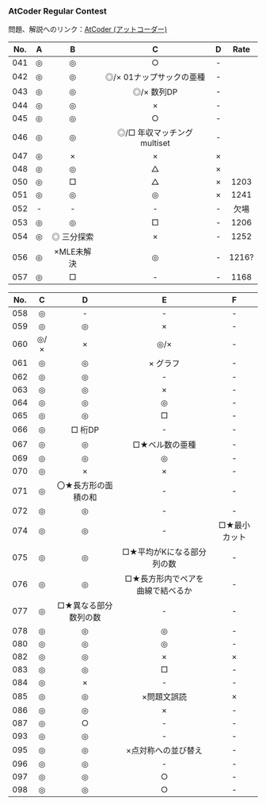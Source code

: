 ### AtCoder Regular Contest

問題、解説へのリンク：[AtCoder (アットコーダー)](http://atcoder.jp/)

| No. |A |B |C |D |Rate|
|:---:|:-:|:-:|:-:|:-:|:-:|
| 041 |◎|◎|○|-| |
| 042 |◎|◎|◎/× 01ナップサックの亜種|-| |
| 043 |◎|◎|◎/× 数列DP|-| |
| 044 |◎|◎|×|-| |
| 045 |◎|◎|○|-| |
| 046 |◎|◎|◎/□ 年収マッチング multiset|-| |
| 047 |◎|×|×|×| |
| 048 |◎|◎|△|×| |
| 050 |◎|□|△|×|1203|
| 051 |◎|◎|◎|×|1241|
| 052 |-|-|-|-|欠場|
| 053 |◎|◎|□|-|1206|
| 054 |◎|◎ 三分探索 |×|-|1252|
| 056 |◎|×MLE未解決|◎|-|1216?|
| 057 |◎|□|-|-|1168|

| No. |C |D |E |F |
|:---:|:-:|:-:|:-:|:-:|
| 058 |◎|- |- |- |
| 059 |◎|◎|×|-|
| 060 |◎/×|×|◎/×|-|
| 061 |◎|◎|× グラフ|-|
| 062 |◎|◎|-|-|
| 063 |◎|◎|×|-|
| 064 |◎|◎|◎|-|
| 065 |◎|◎|□|-|
| 066 |◎|□ 桁DP|-|-|
| 067 |◎|◎|□★ベル数の亜種|-|
| 069 |◎|◎|◎|-|
| 070 |◎|×|×|-|
| 071 |◎|〇★長方形の面積の和|-|-|
| 072 |◎|◎|-|-|
| 074 |◎|◎|-|□★最小カット|
| 075 |◎|◎|□★平均がKになる部分列の数|-|
| 076 |◎|◎|□★長方形内でペアを曲線で結べるか|-|
| 077 |◎|□★異なる部分数列の数|-|-|
| 078 |◎|◎|◎|-|
| 080 |◎|◎|◎|-|
| 082 |◎|◎|×|×|
| 083 |◎|◎|□|-|
| 084 |◎|×|-|-|
| 085 |◎|◎|×問題文誤読|×|
| 086 |◎|◎|×|-|
| 087 |◎|○|-|-|
| 093 |◎|◎|-|-|
| 095 |◎|◎|×点対称への並び替え|-|
| 096 |◎|◎|-|-|
| 097 |◎|◎|○|-|
| 098 |◎|◎|○|-|
